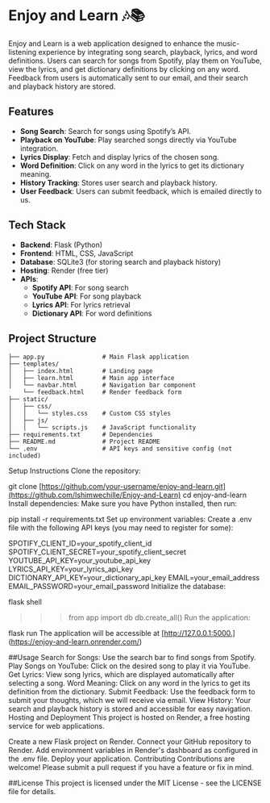 # Enjoy and Learn 🎶📚

Enjoy and Learn is a web application designed to enhance the music-listening experience by integrating song search, playback, lyrics, and word definitions. Users can search for songs from Spotify, play them on YouTube, view the lyrics, and get dictionary definitions by clicking on any word. Feedback from users is automatically sent to our email, and their search and playback history are stored.

## Features

- **Song Search**: Search for songs using Spotify’s API.
- **Playback on YouTube**: Play searched songs directly via YouTube integration.
- **Lyrics Display**: Fetch and display lyrics of the chosen song.
- **Word Definition**: Click on any word in the lyrics to get its dictionary meaning.
- **History Tracking**: Stores user search and playback history.
- **User Feedback**: Users can submit feedback, which is emailed directly to us.
  
## Tech Stack

- **Backend**: Flask (Python)
- **Frontend**: HTML, CSS, JavaScript
- **Database**: SQLite3 (for storing search and playback history)
- **Hosting**: Render (free tier)
- **APIs**:
  - **Spotify API**: For song search
  - **YouTube API**: For song playback
  - **Lyrics API**: For lyrics retrieval
  - **Dictionary API**: For word definitions

## Project Structure

```plaintext
├── app.py                # Main Flask application
├── templates/
│   ├── index.html        # Landing page
│   ├── learn.html        # Main app interface
│   └── navbar.html       # Navigation bar component   
    └── feedback.html     # Render feedback form     
├── static/
│   ├── css/
│   │   └── styles.css    # Custom CSS styles
│   ├── js/
│   │   └── scripts.js    # JavaScript functionality
├── requirements.txt      # Dependencies
├── README.md             # Project README
└── .env                  # API keys and sensitive config (not included)
`````````
Setup Instructions
Clone the repository:


git clone [https://github.com/your-username/enjoy-and-learn.git](https://github.com/Ishimwechille/Enjoy-and-Learn)
cd enjoy-and-learn
Install dependencies: Make sure you have Python installed, then run:


pip install -r requirements.txt
Set up environment variables: Create a .env file with the following API keys (you may need to register for some):


SPOTIFY_CLIENT_ID=your_spotify_client_id
SPOTIFY_CLIENT_SECRET=your_spotify_client_secret
YOUTUBE_API_KEY=your_youtube_api_key
LYRICS_API_KEY=your_lyrics_api_key
DICTIONARY_API_KEY=your_dictionary_api_key
EMAIL=your_email_address
EMAIL_PASSWORD=your_email_password
Initialize the database:


flask shell
>>> from app import db
>>> db.create_all()
Run the application:


flask run
The application will be accessible at [http://127.0.0.1:5000.] (https://enjoy-and-learn.onrender.com/)

##Usage
Search for Songs: Use the search bar to find songs from Spotify.
Play Songs on YouTube: Click on the desired song to play it via YouTube.
Get Lyrics: View song lyrics, which are displayed automatically after selecting a song.
Word Meaning: Click on any word in the lyrics to get its definition from the dictionary.
Submit Feedback: Use the feedback form to submit your thoughts, which we will receive via email.
View History: Your search and playback history is stored and accessible for easy navigation.
Hosting and Deployment
This project is hosted on Render, a free hosting service for web applications.

Create a new Flask project on Render.
Connect your GitHub repository to Render.
Add environment variables in Render's dashboard as configured in the .env file.
Deploy your application.
Contributing
Contributions are welcome! Please submit a pull request if you have a feature or fix in mind.

##License
This project is licensed under the MIT License - see the LICENSE file for details.
